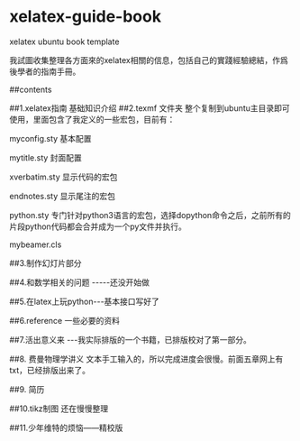xelatex-guide-book
==================

xelatex  ubuntu  book template




我試圖收集整理各方面來的xelatex相關的信息，包括自己的實踐經驗總結，作爲後學者的指南手冊。

##contents

##1.xelatex指南  基础知识介绍
##2.texmf 文件夹 整个复制到ubuntu主目录即可使用，里面包含了我定义的一些宏包，目前有：

myconfig.sty
基本配置

mytitle.sty
封面配置

xverbatim.sty
显示代码的宏包

endnotes.sty
显示尾注的宏包

python.sty
专门针对python3语言的宏包，选择dopython命令之后，之前所有的片段python代码都会合并成为一个py文件并执行。

mybeamer.cls

##3.制作幻灯片部分

##4.和数学相关的问题 -----还没开始做

##5.在latex上玩python---基本接口写好了

##6.reference 一些必要的资料

##7.活出意义来 ---我实际排版的一个书籍，已排版校对了第一部分。

##8. 费曼物理学讲义 文本手工输入的，所以完成进度会很慢。前面五章网上有txt，已经排版出来了。

##9. 简历

##10.tikz制图  还在慢慢整理

##11.少年维特的烦恼——精校版
